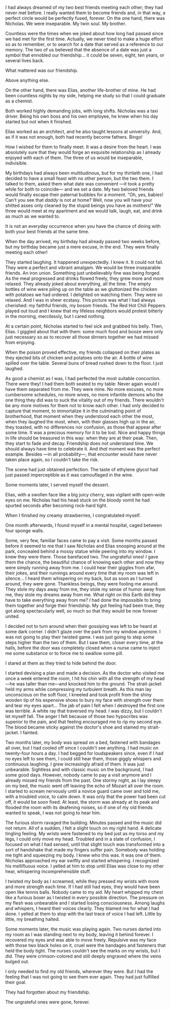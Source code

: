 I had always dreamed of my two best friends meeting each other; they had never met before. I really wanted them to become friends and, in that way, a perfect circle would be perfectly fused, forever. On the one hand, there was Nicholas. We were inseparable. My twin soul. My brother.

Countless were the times when we joked about how long had passed since we had met for the first time. Actually, we never tried to make a huge effort so as to remember, or to search for a date that served as a reference to our memory. The two of us believed that the absence of a date was just a symbol that ennobled our friendship... it could be seven, eight, ten years, or several lives back.

What mattered was our friendship.

Above anything else.

On the other hand, there was Elias, another life-brother of mine. He had been countless nights by my side, helping me study so that I could graduate as a chemist.

Both worked highly demanding jobs, with long shifts. Nicholas was a taxi driver. Being his own boss and his own employee, he knew when his day started but not when it finished.

Elias worked as an architect, and he also taught lessons at university. And, as if it was not enough, both had recently become fathers. Bingo!

How I wished for them to finally meet. It was a desire from the heart. I was absolutely sure that they would forge an exquisite relationship as I already enjoyed with each of them. The three of us would be inseparable, indivisible.

My birthdays had always been multitudinous, but for my thirtieth one, I had decided to have a small feast with no other person, but the two them. I talked to them, asked them what date was convenient —it took a pretty while for both to coincide— and we set a date. My two beloved friends would finally escape their paternal bubbles for a moment. “Oh, yes, babies! Can't you see that *daddy* is not at home? Well, now you will have your shitted asses only cleaned by the stupid beings you have as mothers!” We three would meet at my apartment and we would talk, laugh, eat, and drink as much as we wanted to.

It is not an everyday occurrence when you have the chance of dining with both your best friends at the same time.

When the day arrived, my birthday had already passed two weeks before, but my birthday became just a mere excuse, in the end. They were finally meeting each other!

They started laughing. It happened unexpectedly. I knew it. It could not fail. They were a perfect and vibrant amalgam. We would be three inseparable friends. An iron union. Something just unbelievably fine was being forged. As the meal progressed and drinks flowed freely, they grew more and more relaxed. They already joked about everything, all the time. The empty bottles of wine were piling up on the table as we gluttonized the chicken with potatoes we had ordered. I delighted on watching them. They were so relaxed. And I was in sheer ecstasy. This picture was what I had always cherished: my faithful friends, my bosom friends. The Red Hot Chili Peppers played out loud and I knew that my lifeless neighbors would protest bitterly in the morning, mercilessly, but I cared nothing.

At a certain point, Nicholas started to feel sick and grabbed his belly. Then, Elias. I giggled about that with them: some much food and booze were only just necessary so as to recover all those dinners together we had missed from enjoying.

When the poison proved effective, my friends collapsed on their plates as they ejected bits of chicken and potatoes onto the air. A bottle of wine spilled over the table. Several buns of bread rushed down to the floor. I just laughed.

As good a chemist as I was, I had perfected the most suitable concoction. There were they! I had them both seated to my table: Never again would I have them separated from me. They were mine. No more excuses, no more cumbersome schedules, no more wives, no more infantile demons who the one thing they did was to suck the vitality out of my friends. There wouldn't be any more motives for them not to know each other. I had only decided to capture that moment, to immortalize it in the culminating point of brotherhood, that moment when they understood each other the most, when they laughed the most, when, with their glasses high up in the air, they toasted, with no differences nor confusion, as those that appear after some time. It was a precious memory for it to be lost. Nice and happy things in life should be treasured in this way: when they are at their peak. Then, they start to fade and decay. Friendship does not understand time. We should always have time to celebrate it. And *that* moment was the perfect example. Besides —in all probability—, that encounter would have never taken place again, so I couldn't take the risk.

The scene had just obtained perfection. The taste of ethylene glycol had just passed imperceptible as it was camouflaged in the wine.

Some moments later, I served myself the dessert.

Elias, with a swollen face like a big juicy cherry, was vigilant with open-wide eyes on me. Nicholas had his head stuck on the bloody vomit he had spurted seconds after becoming rock-hard tight.

When I finished my creamy strawberries, I congratulated myself.

One month afterwards, I found myself in a mental hospital, caged between four sponge walls.

Some, very few, familiar faces came to pay a visit. Some months passed before it seemed to me that I saw Nicholas and Elias snooping around at the park, concealed behind a mossy statue while peering into my window. I knew they were there. Those barefaced two. The ungrateful ones! *I* gave them the chance, the beautiful chance of knowing each other and now they were simply running away from me. I could hear their giggles from afar, their jokes, and their runnings around every time that my room was left in silence... I heard them whispering on my back, but as soon as I turned around, they were gone. Thankless beings, they were fooling me around. They stole my days away from me, they stole my sense of humor away from me, they stole my dreams away from me. What right on this Earth did they have to take everything away from me? *I* had done the impossible to bring them together and forge their friendship. My gut feeling had been true, they got along spectacularly well, so much so that they would be now forever united.

I decided not to turn around when their gossiping was left to be heard at some dark corner. I didn't glaze over the park from my window anymore. I was not going to play their twisted game. I was just going to step some steps higher than the two of them. But I saw them, closer every time, at the halls, before the door was completely closed when a nurse came to inject me some substance or to force me to swallow some pill.

I stared at them as they tried to hide behind the door.

I started devising a plan and made a decision. As the doctor who visited me once a week entered the room, I hit his chin with all the strength of my head —he was taller than me—and knocked him to the ground. The strait-jacket held my arms while compressing my turbulent breath. As this man lay unconscious on the soft floor, I kneeled and took profit from the shiny wooden tip of his expensive shoes to bury my face with strength over them and tear my eyes apart... The jab of pain I felt when I destroyed the first one was terrible. A white ray that traversed my head. I was dizzy, but I couldn't let myself fall. The anger I felt because of those two hypocrites was superior to the pain, and that feeling encouraged me to rip my second eye. The blood became sticky against the doctor's shoe and stained my strait-jacket. I fainted.

Two months later, my body was spread on a bed, fastened with bandages all over, but I had cooled off since I couldn't see anything. I had music on twenty-four hours a day. I had begged for loudspeakers since, even if I had no eyes left to see them, I could still hear them, those giggly whispers and continuous laughing. I grew increasingly afraid of them. It was just unbearable. Sightless and with classic music on the background, I had some good days. However, nobody came to pay a visit anymore and I already missed my friends from the past. One stormy night, as I lay sleepy on my bed, the music went off leaving the echo of Mozart all over the room. I started to scream nervously until a novice guard came over and told me, with a troubled voice, to calm down. It was only that the power had been cut off, it would be soon fixed. At least, the storm was already at its peak and flooded the room with its deafening noises, so if one of my old friends wanted to speak, I was not going to hear him.

The furious storm ravaged the building. Minutes passed and the music did not return. All of a sudden, I felt a slight touch on my right hand. A delicate tingling feeling. My wrists were fastened to my bed just as my torso and my legs, I could only move my head. Troubled and in a state of confusion, I focused on what I had sensed, until that slight touch was transformed into a sort of handshake that made my fingers suffer pain. Somebody was holding me tight and squeezing my body. I knew who this was. It was one of them. Nicholas approached my ear swiftly and started whispering. I recognized his mellifluous voice. I yelled at him to stop until Elias was close to my other hear, whispering incomprehensible stuff.

I twisted my body as I screamed, while they pressed my wrists with more and more strength each time. If I had still had eyes, they would have been open like tennis balls. Nobody came to my aid. My heart whipped my chest like a furious boxer as I twisted in every possible direction. The pressure on my flesh was unbearable and I started losing consciousness. Among laughs and whispers, I heard their voices clearly. They blamed me for what I had done. I yelled at them to stop with the last trace of voice I had left. Little by little, my breathing halted.

Some moments later, the music was playing again. Two nurses darted into my room as I was standing next to my body, leaving it behind forever. I recovered my eyes and was able to move freely. Repulsive was my face with those two black holes on it, cruel were the bandages and fasteners that held the body tight. The nurses couldn't see the marks on my wrists, but I did. They were crimson-colored and still deeply engraved where the veins bulged out.

I only needed to find my old friends, wherever they were. But I had the feeling that I was not going to see them ever again. They had just fulfilled their goal.

They had forgotten about my friendship.

The ungrateful ones were gone, forever.